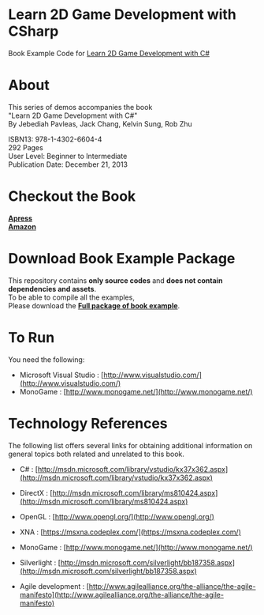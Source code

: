 # Learn 2D Game Development with CSharp 
Book Example Code for [Learn 2D Game Development with C&#35;](http://www.apress.com/9781430266044)

# About 
This series of demos accompanies the book  
"Learn 2D Game Development with C#"  
By Jebediah Pavleas, Jack Chang, Kelvin Sung, Rob Zhu

ISBN13: 978-1-4302-6604-4  
292 Pages  
User Level: Beginner to Intermediate  
Publication Date: December 21, 2013  

# Checkout the Book
[**Apress**](http://www.apress.com/9781430266044)  
[**Amazon**](http://www.amazon.com/gp/product/143026604X)

# Download Book Example Package
This repository contains **only source codes** and **does not contain dependencies and assets**.<br>
To be able to compile all the examples, <br>Please download the [**Full package of book example**](http://www.apress.com/downloadable/download/sample/sample_id/1488/).

# To Run
You need the following:
* Microsoft Visual Studio : [http://www.visualstudio.com/](http://www.visualstudio.com/)
* MonoGame : [http://www.monogame.net/](http://www.monogame.net/)

# Technology References
The following list offers several links for obtaining additional information on general topics both
related and unrelated to this book.

* C# : [http://msdn.microsoft.com/library/vstudio/kx37x362.aspx](http://msdn.microsoft.com/library/vstudio/kx37x362.aspx)

* DirectX : [http://msdn.microsoft.com/library/ms810424.aspx](http://msdn.microsoft.com/library/ms810424.aspx)

* OpenGL : [http://www.opengl.org/](http://www.opengl.org/)

* XNA : [https://msxna.codeplex.com/](https://msxna.codeplex.com/)

* MonoGame : [http://www.monogame.net/](http://www.monogame.net/)

* Silverlight : [http://msdn.microsoft.com/silverlight/bb187358.aspx](http://msdn.microsoft.com/silverlight/bb187358.aspx)

* Agile development : [http://www.agilealliance.org/the-alliance/the-agile-manifesto](http://www.agilealliance.org/the-alliance/the-agile-manifesto)
